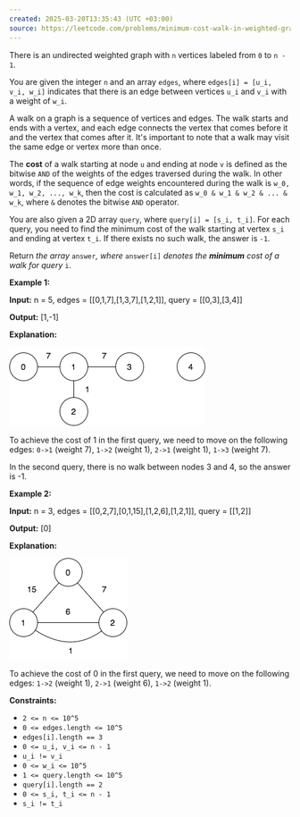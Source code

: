 ```yaml
---
created: 2025-03-20T13:35:43 (UTC +03:00)
source: https://leetcode.com/problems/minimum-cost-walk-in-weighted-graph/description/?envType=daily-question&envId=2025-03-20
---
```

There is an undirected weighted graph with `n` vertices labeled from `0` to `n - 1`.

You are given the integer `n` and an array `edges`, where `edges[i] = [u_i, v_i, w_i]` indicates that there is an edge between vertices `u_i` and `v_i` with a weight of `w_i`.

A walk on a graph is a sequence of vertices and edges. The walk starts and ends with a vertex, and each edge connects the vertex that comes before it and the vertex that comes after it. It's important to note that a walk may visit the same edge or vertex more than once.

The **cost** of a walk starting at node `u` and ending at node `v` is defined as the bitwise `AND` of the weights of the edges traversed during the walk. In other words, if the sequence of edge weights encountered during the walk is `w_0, w_1, w_2, ..., w_k`, then the cost is calculated as `w_0 & w_1 & w_2 & ... & w_k`, where `&` denotes the bitwise `AND` operator.

You are also given a 2D array `query`, where `query[i] = [s_i, t_i]`. For each query, you need to find the minimum cost of the walk starting at vertex `s_i` and ending at vertex `t_i`. If there exists no such walk, the answer is `-1`.

Return _the array_ `answer`_, where_ `answer[i]` _denotes the **minimum** cost of a walk for query_ `i`.


**Example 1:**

**Input:** n = 5, edges = \[\[0,1,7\],\[1,3,7\],\[1,2,1\]\], query = \[\[0,3\],\[3,4\]\]

**Output:** \[1,-1\]

**Explanation:**

![img.png](img.png)

To achieve the cost of 1 in the first query, we need to move on the following edges: `0->1` (weight 7), `1->2` (weight 1), `2->1` (weight 1), `1->3` (weight 7).

In the second query, there is no walk between nodes 3 and 4, so the answer is -1.


**Example 2:**

**Input:** n = 3, edges = \[\[0,2,7\],\[0,1,15\],\[1,2,6\],\[1,2,1\]\], query = \[\[1,2\]\]

**Output:** \[0\]

**Explanation:**

![img_1.png](img_1.png)

To achieve the cost of 0 in the first query, we need to move on the following edges: `1->2` (weight 1), `2->1` (weight 6), `1->2` (weight 1).


**Constraints:**

-   `2 <= n <= 10^5`
-   `0 <= edges.length <= 10^5`
-   `edges[i].length == 3`
-   `0 <= u_i, v_i <= n - 1`
-   `u_i != v_i`
-   `0 <= w_i <= 10^5`
-   `1 <= query.length <= 10^5`
-   `query[i].length == 2`
-   `0 <= s_i, t_i <= n - 1`
-   `s_i != t_i`

